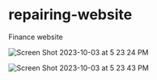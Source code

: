 # repairing-website
Finance website



![Screen Shot 2023-10-03 at 5 23 24 PM](./assets/76891526/527610c2-ebd2-4700-8e9e-bb69423f8937)


![Screen Shot 2023-10-03 at 5 23 43 PM](./assets/76891526/91289ace-70f2-489e-aaf4-afc7aa4f5145)



